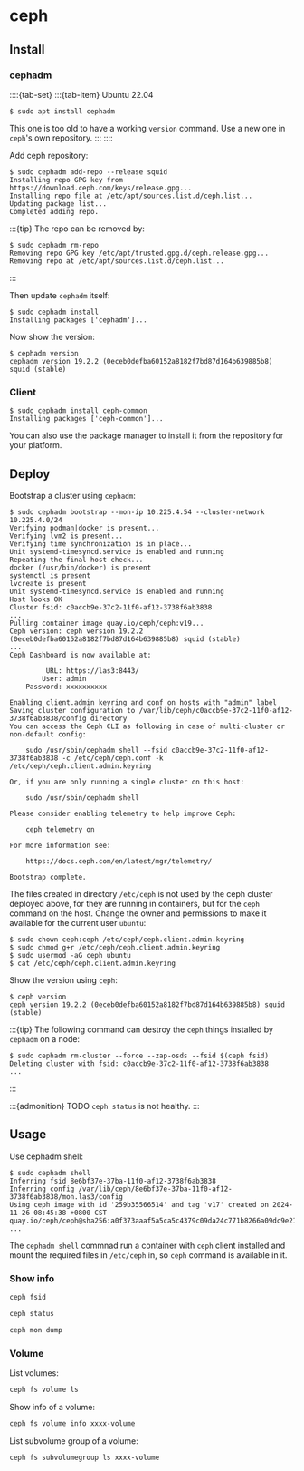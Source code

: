 # ceph

## Install

### cephadm

::::{tab-set}
:::{tab-item} Ubuntu 22.04

```console
$ sudo apt install cephadm
```

This one is too old to have a working `version` command. Use a new one in `ceph`'s own repository.
:::
::::

Add ceph repository:

```console
$ sudo cephadm add-repo --release squid
Installing repo GPG key from https://download.ceph.com/keys/release.gpg...
Installing repo file at /etc/apt/sources.list.d/ceph.list...
Updating package list...
Completed adding repo.
```

:::{tip}
The repo can be removed by:

```console
$ sudo cephadm rm-repo
Removing repo GPG key /etc/apt/trusted.gpg.d/ceph.release.gpg...
Removing repo at /etc/apt/sources.list.d/ceph.list...
```

:::

Then update `cephadm` itself:

```console
$ sudo cephadm install
Installing packages ['cephadm']...
```

Now show the version:

```console
$ cephadm version
cephadm version 19.2.2 (0eceb0defba60152a8182f7bd87d164b639885b8) squid (stable)
```

### Client

```console
$ sudo cephadm install ceph-common
Installing packages ['ceph-common']...
```

You can also use the package manager to install it from the repository for your platform.

## Deploy

Bootstrap a cluster using `cephadm`:

```console
$ sudo cephadm bootstrap --mon-ip 10.225.4.54 --cluster-network 10.225.4.0/24
Verifying podman|docker is present...
Verifying lvm2 is present...
Verifying time synchronization is in place...
Unit systemd-timesyncd.service is enabled and running
Repeating the final host check...
docker (/usr/bin/docker) is present
systemctl is present
lvcreate is present
Unit systemd-timesyncd.service is enabled and running
Host looks OK
Cluster fsid: c0accb9e-37c2-11f0-af12-3738f6ab3838
...
Pulling container image quay.io/ceph/ceph:v19...
Ceph version: ceph version 19.2.2 (0eceb0defba60152a8182f7bd87d164b639885b8) squid (stable)
...
Ceph Dashboard is now available at:

         URL: https://las3:8443/
        User: admin
    Password: xxxxxxxxxx

Enabling client.admin keyring and conf on hosts with "admin" label
Saving cluster configuration to /var/lib/ceph/c0accb9e-37c2-11f0-af12-3738f6ab3838/config directory
You can access the Ceph CLI as following in case of multi-cluster or non-default config:

    sudo /usr/sbin/cephadm shell --fsid c0accb9e-37c2-11f0-af12-3738f6ab3838 -c /etc/ceph/ceph.conf -k /etc/ceph/ceph.client.admin.keyring

Or, if you are only running a single cluster on this host:

    sudo /usr/sbin/cephadm shell 

Please consider enabling telemetry to help improve Ceph:

    ceph telemetry on

For more information see:

    https://docs.ceph.com/en/latest/mgr/telemetry/

Bootstrap complete.
```

The files created in directory `/etc/ceph` is not used by the ceph cluster deployed above, for they are running in containers, but for the `ceph` command on the host. Change the owner and permissions to make it available for the current user `ubuntu`:

```console
$ sudo chown ceph:ceph /etc/ceph/ceph.client.admin.keyring
$ sudo chmod g+r /etc/ceph/ceph.client.admin.keyring
$ sudo usermod -aG ceph ubuntu
$ cat /etc/ceph/ceph.client.admin.keyring
```

Show the version using `ceph`:

```console
$ ceph version
ceph version 19.2.2 (0eceb0defba60152a8182f7bd87d164b639885b8) squid (stable)
```

:::{tip}
The following command can destroy the `ceph` things installed by `cephadm` on a node:

```console
$ sudo cephadm rm-cluster --force --zap-osds --fsid $(ceph fsid)
Deleting cluster with fsid: c0accb9e-37c2-11f0-af12-3738f6ab3838
...
```

:::

:::{admonition} TODO
`ceph status` is not healthy.
:::

## Usage

Use cephadm shell:

```console
$ sudo cephadm shell
Inferring fsid 8e6bf37e-37ba-11f0-af12-3738f6ab3838
Inferring config /var/lib/ceph/8e6bf37e-37ba-11f0-af12-3738f6ab3838/mon.las3/config
Using ceph image with id '259b35566514' and tag 'v17' created on 2024-11-26 08:45:38 +0800 CST
quay.io/ceph/ceph@sha256:a0f373aaaf5a5ca5c4379c09da24c771b8266a09dc9e2181f90eacf423d7326f
...
```

The `cephadm shell` commnad run a container with `ceph` client installed and mount the required files in `/etc/ceph` in, so `ceph` command is available in it.

### Show info

```sh
ceph fsid
```

```sh
ceph status
```

```sh
ceph mon dump
```

### Volume

List volumes:

```sh
ceph fs volume ls
```

Show info of a volume:

```sh
ceph fs volume info xxxx-volume
```

List subvolume group of a volume:

```sh
ceph fs subvolumegroup ls xxxx-volume
```
